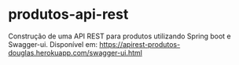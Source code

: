 # produtos-api-rest
Construção de uma API REST para produtos utilizando Spring boot e Swagger-ui.
Disponível em: https://apirest-produtos-douglas.herokuapp.com/swagger-ui.html
